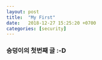 ```yaml
---
layout: post
title:  "My First"
date:   2018-12-27 15:25:20 +0700
categories: [security]
---
```



### 숭덩이의 첫번째 글 :-D

